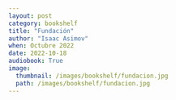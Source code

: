 ```yaml
---
layout: post
category: bookshelf
title: "Fundación"
author: "Isaac Asimov"
when: Octubre 2022
date: 2022-10-18
audiobook: True
image:
  thumbnail: /images/bookshelf/fundacion.jpg
  path: /images/bookshelf/fundacion.jpg
---
```

